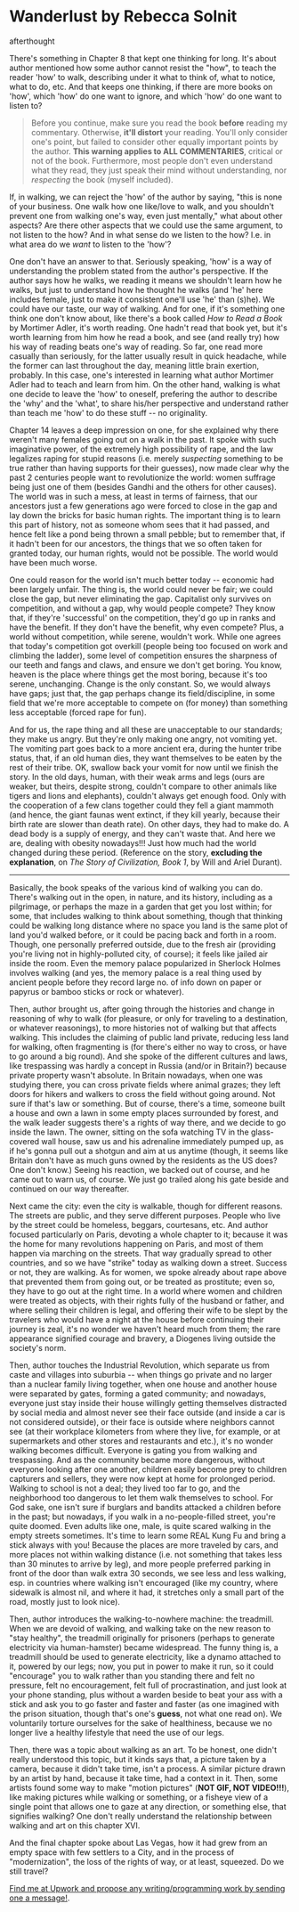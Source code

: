 # Wanderlust by Rebecca Solnit
afterthought

There's something in Chapter 8 that kept one thinking for long. It's about author mentioned how some author cannot resist the "how", to teach the reader 'how' to walk, describing under it what to think of, what to notice, what to do, etc. And that keeps one thinking, if there are more books on 'how', which 'how' do one want to ignore, and which 'how' do one want to listen to? 

> Before you continue, make sure you read the book **before** reading my commentary. Otherwise, **it'll distort** your reading. You'll only consider one's point, but failed to consider other equally important points by the author. **This warning applies to ALL COMMENTARIES**, critical or not of the book. Furthermore, most people don't even understand what they read, they just speak their mind without understanding, nor _respecting_ the book (myself included). 

If, in walking, we can reject the 'how' of the author by saying, "this is none of your business. One walk how one like/love to walk, and you shouldn't prevent one from walking one's way, even just mentally," what about other aspects? Are there other aspects that we could use the same argument, to not listen to the how? And in what sense do we listen to the how? I.e. in what area do we _want_ to listen to the 'how'? 

One don't have an answer to that. Seriously speaking, 'how' is a way of understanding the problem stated from the author's perspective. If the author says how he walks, we reading it means we shouldn't learn how he walks, but just to understand how he thought he walks (and 'he' here includes female, just to make it consistent one'll use 'he' than (s)he). We could have our taste, our way of walking. And for one, if it's something one think one don't know about, like there's a book called _How to Read a Book_ by Mortimer Adler, it's worth reading. One hadn't read that book yet, but it's worth learning from him how he read a book, and see (and really try) how his way of reading beats one's way of reading. So far, one read more casually than seriously, for the latter usually result in quick headache, while the former can last throughout the day, meaning little brain exertion, probably. In this case, one's interested in learning what author Mortimer Adler had to teach and learn from him. On the other hand, walking is what one decide to leave the 'how' to oneself, prefering the author to describe the 'why' and the 'what', to share his/her perspective and understand rather than teach me 'how' to do these stuff -- no originality. 

Chapter 14 leaves a deep impression on one, for she explained why there weren't many females going out on a walk in the past. It spoke with such imaginative power, of the extremely high possibility of rape, and the law legalizes raping for stupid reasons (i.e. merely _suspecting_ something to be true rather than having supports for their guesses), now made clear why the past 2 centuries people want to revolutionize the world: women suffrage being just one of them (besides Gandhi and the others for other causes). The world was in such a mess, at least in terms of fairness, that our ancestors just a few generations ago were forced to close in the gap and lay down the bricks for basic human rights. The important thing is to learn this part of history, not as someone whom sees that it had passed, and hence felt like a pond being thrown a small pebble; but to remember that, if it hadn't been for our ancestors, the things that we so often taken for granted today, our human rights, would not be possible. The world would have been much worse. 

One could reason for the world isn't much better today -- economic had been largely unfair. The thing is, the world could never be fair; we could close the gap, but never eliminating the gap. Capitalist only survives on competition, and without a gap, why would people compete? They know that, if they're 'successful' on the competition, they'd go up in ranks and have the benefit. If they don't have the benefit, why even compete? Plus, a world without competition, while serene, wouldn't work. While one agrees that today's competition got overkill (people being too focused on work and climbing the ladder), some level of competition ensures the sharpness of our teeth and fangs and claws, and ensure we don't get boring. You know, heaven is the place where things get the most boring, because it's too serene, unchanging. Change is the only constant. So, we would always have gaps; just that, the gap perhaps change its field/discipline, in some field that we're more acceptable to compete on (for money) than something less acceptable (forced rape for fun). 

And for us, the rape thing and all these are unacceptable to our standards; they make us angry. But they're only making one angry, not vomiting yet. The vomiting part goes back to a more ancient era, during the hunter tribe status, that, if an old human dies, they want themselves to be eaten by the rest of their tribe. OK, swallow back your vomit for now until we finish the story. In the old days, human, with their weak arms and legs (ours are weaker, but theirs, despite strong, couldn't compare to other animals like tigers and lions and elephants), couldn't always get enough food. Only with the cooperation of a few clans together could they fell a giant mammoth (and hence, the giant faunas went extinct, if they kill yearly, because their birth rate are slower than death rate). On other days, they had to make do. A dead body is a supply of energy, and they can't waste that. And here we are, dealing with obesity nowadays!!! Just how much had the world changed during these period. (Reference on the story, **excluding the explanation**, on _The Story of Civilization, Book 1_, by Will and Ariel Durant). 

---

Basically, the book speaks of the various kind of walking you can do. There's walking out in the open, in nature, and its history, including as a pilgrimage, or perhaps the maze in a garden that get you lost within; for some, that includes walking to think about something, though that thinking could be walking long distance where no space you land is the same plot of land you'd walked before, or it could be pacing back and forth in a room. Though, one personally preferred outside, due to the fresh air (providing you're living not in highly-polluted city, of course); it feels like jailed air inside the room. Even the memory palace popularized in Sherlock Holmes involves walking (and yes, the memory palace is a real thing used by ancient people before they record large no. of info down on paper or papyrus or bamboo sticks or rock or whatever). 

Then, author brought us, after going through the histories and change in reasoning of why to walk (for pleasure, or only for traveling to a destination, or whatever reasonings), to more histories not of walking but that affects walking. This includes the claiming of public land private, reducing less land for walking, often fragmenting is (for there's either no way to cross, or have to go around a big round). And she spoke of the different cultures and laws, like trespassing was hardly a concept in Russia (and/or in Britain?) because private property wasn't absolute. In Britain nowadays, when one was studying there, you can cross private fields where animal grazes; they left doors for hikers and walkers to cross the field without going around. Not sure if that's law or something. But of course, there's a time, someone built a house and own a lawn in some empty places surrounded by forest, and the walk leader suggests there's a rights of way there, and we decide to go inside the lawn. The owner, sitting on the sofa watching TV in the glass-covered wall house, saw us and his adrenaline immediately pumped up, as if he's gonna pull out a shotgun and aim at us anytime (though, it seems like Britain don't have as much guns owned by the residents as the US does? One don't know.) Seeing his reaction, we backed out of course, and he came out to warn us, of course. We just go trailed along his gate beside and continued on our way thereafter. 

Next came the city: even the city is walkable, though for different reasons. The streets are public, and they serve different purposes. People who live by the street could be homeless, beggars, courtesans, etc. And author focused particularly on Paris, devoting a whole chapter to it; because it was the home for many revolutions happening on Paris, and most of them happen via marching on the streets. That way gradually spread to other countries, and so we have "strike" today as walking down a street. Success or not, they are walking. As for women, we spoke already about rape above that prevented them from going out, or be treated as prostitute; even so, they have to go out at the right time. In a world where women and children were treated as objects, with their rights fully of the husband or father, and where selling their children is legal, and offering their wife to be slept by the travelers who would have a night at the house before continuing their journey is zeal, it's no wonder we haven't heard much from them; the rare appearance signified courage and bravery, a Diogenes living outside the society's norm. 

Then, author touches the Industrial Revolution, which separate us from caste and villages into suburbia -- when things go private and no larger than a nuclear family living together, when one house and another house were separated by gates, forming a gated community; and nowadays, everyone just stay inside their house willingly getting themselves distracted by social media and almost never see their face outside (and inside a car is not considered outside), or their face is outside where neighbors cannot see (at their workplace kilometers from where they live, for example, or at supermarkets and other stores and restaurants and etc.), it's no wonder walking becomes difficult. Everyone is gating you from walking and trespassing. And as the community became more dangerous, without everyone looking after one another, children easily become prey to children capturers and sellers, they were now kept at home for prolonged period. Walking to school is not a deal; they lived too far to go, and the neighborhood too dangerous to let them walk themselves to school. For God sake, one isn't sure if burglars and bandits attacked a children before in the past; but nowadays, if you walk in a no-people-filled street, you're quite doomed. Even adults like one, male, is quite scared walking in the empty streets sometimes. It's time to learn some REAL Kung Fu and bring a stick always with you! Because the places are more traveled by cars, and more places not within walking distance (i.e. not something that takes less than 30 minutes to arrive by leg), and more people preferred parking in front of the door than walk extra 30 seconds, we see less and less walking, esp. in countries where walking isn't encouraged (like my country, where sidewalk is almost nil, and where it had, it stretches only a small part of the road, mostly just to look nice). 

Then, author introduces the walking-to-nowhere machine: the treadmill. When we are devoid of walking, and walking take on the new reason to "stay healthy", the treadmill originally for prisoners (perhaps to generate electricity via human-hamster) became widespread. The funny thing is, a treadmill should be used to generate electricity, like a dynamo attached to it, powered by our legs; now, you put in power to make it run, so it could "encourage" you to walk rather than you standing there and felt no pressure, felt no encouragement, felt full of procrastination, and just look at your phone standing, plus without a warden beside to beat your ass with a stick and ask you to go faster and faster and faster (as one imagined with the prison situation, though that's one's **guess**, not what one read on). We voluntarily torture ourselves for the sake of healthiness, because we no longer live a healthy lifestyle that need the use of our legs. 

Then, there was a topic about walking as an art. To be honest, one didn't really understood this topic, but it kinds says that, a picture taken by a camera, because it didn't take time, isn't a process. A similar picture drawn by an artist by hand, because it take time, had a context in it. Then, some artists found some way to make "motion pictures" (**NOT GIF, NOT VIDEO!!!**), like making pictures while walking or something, or a fisheye view of a single point that allows one to gaze at any direction, or something else, that signifies walking? One don't really understand the relationship between walking and art on this chapter XVI. 

And the final chapter spoke about Las Vegas, how it had grew from an empty space with few settlers to a City, and in the process of "modernization", the loss of the rights of way, or at least, squeezed. Do we still travel? 

[Find me at Upwork and propose any writing/programming work by sending one a message!](https://www.upwork.com/freelancers/~011a1c60f09fff5f90?mp_source=share). 
